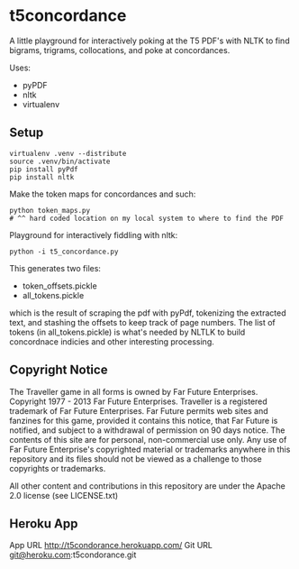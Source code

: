 t5concordance
=============

A little playground for interactively poking at the T5 PDF's with NLTK to
find bigrams, trigrams, collocations, and poke at concordances.

Uses:
* pyPDF
* nltk
* virtualenv

Setup
-----

    virtualenv .venv --distribute
    source .venv/bin/activate
    pip install pyPdf
    pip install nltk

Make the token maps for concordances and such:

    python token_maps.py
    # ^^ hard coded location on my local system to where to find the PDF

Playground for interactively fiddling with nltk:

    python -i t5_concordance.py

This generates two files:
* token_offsets.pickle
* all_tokens.pickle

which is the result of scraping the pdf with pyPdf, tokenizing the
extracted text, and stashing the offsets to keep track of page numbers.
The list of tokens (in all_tokens.pickle) is what's needed by NLTLK
to build concordnace indicies and other interesting processing.

Copyright Notice
----------------

The Traveller game in all forms is owned by Far Future Enterprises.
Copyright 1977 - 2013 Far Future Enterprises. Traveller is a registered
trademark of Far Future Enterprises. Far Future permits web sites and
fanzines for this game, provided it contains this notice, that Far Future
is notified, and subject to a withdrawal of permission on 90 days notice.
The contents of this site are for personal, non-commercial use only. Any
use of Far Future Enterprise's copyrighted material or trademarks anywhere
in this repository and its files should not be viewed as a challenge to
those copyrights or trademarks.

All other content and contributions in this repository are under the
Apache 2.0 license (see LICENSE.txt)

Heroku App
----------

App URL http://t5condorance.herokuapp.com/
Git URL git@heroku.com:t5condorance.git
